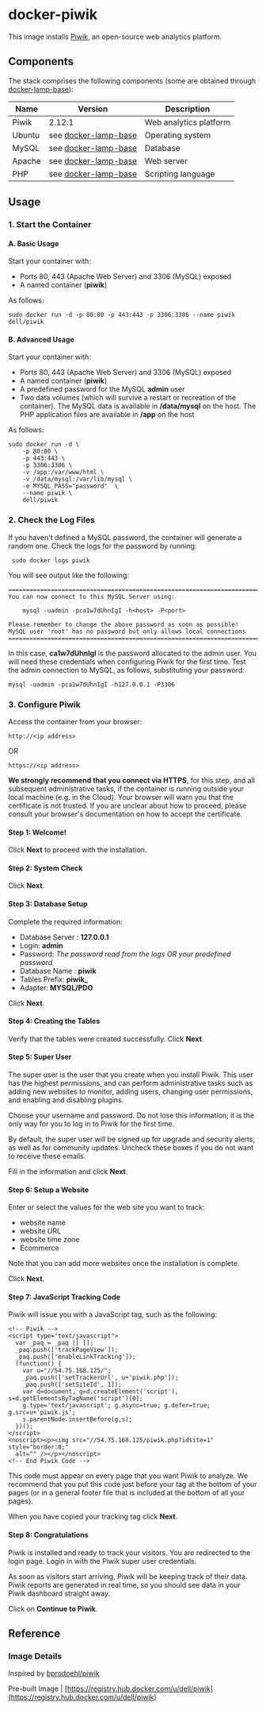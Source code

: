 # docker-piwik

This image installs [Piwik](https://piwik.org), an open-source web analytics platform. 

## Components

The stack comprises the following components (some are obtained through [docker-lamp-base](https://github.com/dell-cloud-marketplace/docker-lamp-base)):

Name       | Version                   | Description
-----------|---------------------------|------------------------------
Piwik      | 2.12.1                    | Web analytics platform
Ubuntu     | see [docker-lamp-base](https://github.com/dell-cloud-marketplace/docker-lamp-base) | Operating system
MySQL      | see [docker-lamp-base](https://github.com/dell-cloud-marketplace/docker-lamp-base) | Database
Apache     | see [docker-lamp-base](https://github.com/dell-cloud-marketplace/docker-lamp-base) | Web server
PHP        | see [docker-lamp-base](https://github.com/dell-cloud-marketplace/docker-lamp-base) | Scripting language

## Usage

### 1. Start the Container

#### A. Basic Usage

Start your container with:

* Ports 80, 443 (Apache Web Server) and 3306 (MySQL) exposed
* A named container (**piwik**)

As follows: 

```no-highlight
sudo docker run -d -p 80:80 -p 443:443 -p 3306:3306 --name piwik dell/piwik
```

#### B. Advanced Usage

Start your container with:

* Ports 80, 443 (Apache Web Server) and 3306 (MySQL) exposed
* A named container (**piwik**)
* A predefined password for the MySQL **admin** user
* Two data volumes (which will survive a restart or recreation of the container). The MySQL data is available in **/data/mysql** on the host. The PHP application files are available in **/app** on the host

As follows: 

```no-highlight
sudo docker run -d \
    -p 80:80 \
    -p 443:443 \
    -p 3306:3306 \
    -v /app:/var/www/html \
    -v /data/mysql:/var/lib/mysql \
    -e MYSQL_PASS="password"  \
    --name piwik \
    dell/piwik
```

### 2. Check the Log Files

If you haven't defined a MySQL password, the container will generate a random one. Check the logs for the password by running: 

     sudo docker logs piwik

You will see output like the following:

```no-highlight
========================================================================
You can now connect to this MySQL Server using:

    mysql -uadmin -pca1w7dUhnIgI -h<host> -P<port>

Please remember to change the above password as soon as possible!
MySQL user 'root' has no password but only allows local connections
========================================================================
```

In this case, **ca1w7dUhnIgI** is the password allocated to the admin user. You will need these credentials when configuring Piwik for the first time. Test the admin connection to MySQL, as follows, substituting your password: 

    mysql -uadmin -pca1w7dUhnIgI -h127.0.0.1 -P3306


### 3. Configure Piwik
Access the container from your browser:

    http://<ip address>
    
OR
 
    https://<ip address>

**We strongly recommend that you connect via HTTPS**, for this step, and all subsequent administrative tasks, if the container is running outside your local machine (e.g. in the Cloud). Your browser will warn you that the certificate is not trusted. If you are unclear about how to proceed, please consult your browser's documentation on how to accept the certificate.

#### Step 1: Welcome!
Click **Next** to proceed with the installation.

#### Step 2: System Check
Click **Next**.

#### Step 3: Database Setup
Complete the required information:

* Database Server : **127.0.0.1**
* Login: **admin**
* Password: *The password read from the logs OR your predefined password*
* Database Name : **piwik**
* Tables Prefix: **piwik_**
* Adapter: **MYSQL/PDO** 

Click **Next**.

#### Step 4: Creating the Tables
Verify that the tables were created successfully. Click **Next**.

#### Step 5: Super User
The super user is the user that you create when you install Piwik. This user has the highest permissions, and can perform administrative tasks such as adding new websites to monitor, adding users, changing user permissions, and enabling and disabling plugins.

Choose your username and password. Do not lose this information; it is the only way for you to log in to Piwik for the first time.

By default, the super user will be signed up for upgrade and security alerts, as well as for community updates. Uncheck these boxes if you do not want to receive these emails.

Fill in the information and click **Next**.

#### Step 6: Setup a Website
Enter or select the values for the web site you want to track:

* website name
* website URL
* website time zone
* Ecommerce

Note that you can add more websites once the installation is complete.

Click **Next**.

#### Step 7: JavaScript Tracking Code

Piwik will issue you with a JavaScript tag, such as the following:

```no-highlight
<!-- Piwik -->
<script type="text/javascript">
  var _paq = _paq || [];
  _paq.push(['trackPageView']);
  _paq.push(['enableLinkTracking']);
  (function() {
    var u="//54.75.168.125/";
    _paq.push(['setTrackerUrl', u+'piwik.php']);
    _paq.push(['setSiteId', 1]);
    var d=document, g=d.createElement('script'), s=d.getElementsByTagName('script')[0];
    g.type='text/javascript'; g.async=true; g.defer=true; g.src=u+'piwik.js';
    s.parentNode.insertBefore(g,s);
  })();
</script>
<noscript><p><img src="//54.75.168.125/piwik.php?idsite=1" style="border:0;"
  alt="" /></p></noscript>
<!-- End Piwik Code -->
```

This code must appear on every page that you want Piwik to analyze. We recommend that you put this code just before your tag at the bottom of your pages (or in a general footer file that is included at the bottom of all your pages).

When you have copied your tracking tag click **Next**.

#### Step 8: Congratulations

Piwik is installed and ready to track your visitors. You are redirected to the login page. Login in with the Piwik super user credentials. 

As soon as visitors start arriving, Piwik will be keeping track of their data. Piwik reports are generated in real time, so you should see data in your Piwik dashboard straight away.

Click on **Continue to Piwik**.

## Reference

### Image Details

Inspired by [bprodoehl/piwik](https://github.com/bprodoehl/docker-piwik-mariadb)

Pre-built Image | [https://registry.hub.docker.com/u/dell/piwik](https://registry.hub.docker.com/u/dell/piwik) 
